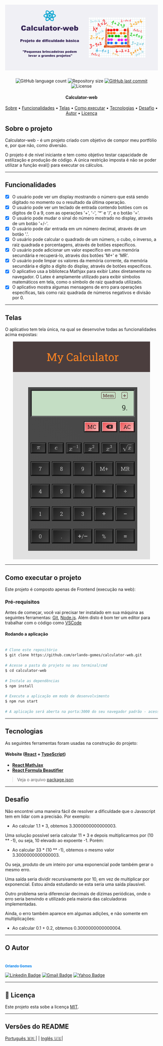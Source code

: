 <h1 align="center">
    <img alt="Calculator" title="#Calculator" src="./readmeassets/banner.png" />
</h1>

<p align="center">
  <img alt="GitHub language count" src="https://img.shields.io/github/languages/count/orlando-gomes/calculator-web?color=%2304D361">

  <img alt="Repository size" src="https://img.shields.io/github/repo-size/orlando-gomes/calculator-web">

  <a href="https://github.com/orlando-gomes/calculator-web/commits/master">
    <img alt="GitHub last commit" src="https://img.shields.io/github/last-commit/orlando-gomes/calculator-web">
  </a>

   <img alt="License" src="https://img.shields.io/badge/license-MIT-brightgreen">
</p>

<h4 align="center">
	Calculator-web
</h4>

<p align="center">
 <a href="#-sobre-o-projeto">Sobre</a> •
 <a href="#-funcionalidades">Funcionalidades</a> •
 <a href="#-telas">Telas</a> •
 <a href="#-como-executar-o-projeto">Como executar</a> •
 <a href="#-tecnologias">Tecnologias</a> •
 <a href="#-desafio">Desafio</a> •
 <a href="#-autor">Autor</a> •
 <a href="#user-content--licença">Licença</a>
</p>


## Sobre o projeto

Calculator-web - é um projeto criado com objetivo de compor meu portfólio e, por que não, como diversão.

O projeto é de nível iniciante e tem como objetivo testar capacidade de estilização e produção de código. A única restrição imposta é não se poder utilizar a função eval() para executar os cálculos.

---

## Funcionalidades
- [X] O usuário pode ver um display mostrando o número que está sendo digitado no momento ou o resultado da última operação.
- [X] O usuário pode ver um teclado de entrada contendo botões com os dígitos de 0 a 9, com as operações '+', '-', '*' e '/', e o botão '='.
- [X] O usuário pode mudar o sinal do número mostrado no display, através de um botão '+/-'.
- [X] O usuário pode dar entrada em um número decimal, através de um botão '.'.
- [X] O usuário pode calcular o quadrado de um número, o cubo, o inverso, a raiz quadrada e porcentagens, através de botões específicos.
- [X] O usuário pode adicionar um valor específico em uma memória secundária e recuperá-lo, através dos botões 'M+' e 'MR'.
- [X] O usuário pode limpar os valores da memória corrente, da memória secundária e dígito a dígito do display, através de botões específicos.
- [X] O aplicativo usa a biblioteca Mathjax para exibir Latex diretamente no navegador. O Latex é amplamente utilizado para exibir símbolos matemáticos em tela, como o símbolo de raiz quadrada utilizado.
- [X] O aplicativo mostra algumas mensagens de erro para operações específicas, tais como raiz quadrada de números negativos e divisão por 0.

---

## Telas

O aplicativo tem tela única, na qual se desenvolve todas as funcionalidades acima expostas:
<p align="center">
  <img alt="Made by Orlando" src="./readmeassets/captura.png">
</p>


---

## Como executar o projeto

Este projeto é composto apenas de Frontend (execução na web):

### Pré-requisitos

Antes de começar, você vai precisar ter instalado em sua máquina as seguintes ferramentas:
[Git](https://git-scm.com), [Node.js](https://nodejs.org/en/).
Além disto é bom ter um editor para trabalhar com o código como [VSCode](https://code.visualstudio.com/)

#### Rodando a aplicação

```bash

# Clone este repositório
$ git clone https://github.com/orlando-gomes/calculator-web.git

# Acesse a pasta do projeto no seu terminal/cmd
$ cd calculator-web

# Instale as dependências
$ npm install

# Execute a aplicação em modo de desenvolvimento
$ npm run start

# A aplicação será aberta na porta:3000 do seu navegador padrão - acesse http://localhost:3000

```

---

## Tecnologias

As seguintes ferramentas foram usadas na construção do projeto:

#### **Website**  ([React](https://reactjs.org/)  +  [TypeScript](https://www.typescriptlang.org/))

-   **[React MathJax](https://github.com/wko27/react-mathjax)**
-   **[React Formula Beautifier](https://www.npmjs.com/package/react-formula-beautifier)**

> Veja o arquivo  [package.json](https://github.com/orlando-gomes/calculator-web/blob/master/package.json)

---

## Desafio

Não encontrei uma maneira fácil de resolver a dificuldade que o Javascript tem em lidar com a precisão. Por exemplo:
-  Ao calcular 1.1 * 3, obtemos 3.3000000000000003.

Uma solução possível seria calcular 11 * 3 e depois multiplicarmos por (10 ** -1), ou seja, 10 elevado ao expoente -1. Porém:
-  Ao calcular 33 * (10 ** -1), obtemos o mesmo valor 3.3000000000000003.

Ou seja, produto de um inteiro por uma exponencial pode também gerar o mesmo erro.

Uma saída seria dividir recursivamente por 10, em vez de multiplicar por exponencial. Estou ainda estudando se esta seria uma saída plausível.

Outro problema seria diferenciar decimais de dízimas periódicas, onde o erro seria benvindo e utilizado pela maioria das calculadoras implementadas.

Ainda, o erro também aparece em algumas adições, e não somente em multiplicações:
-  Ao calcular 0.1 + 0.2, obtemos 0.3000000000000004.

---

## O Autor

 <img style="border-radius: 50%;" src="https://avatars2.githubusercontent.com/u/55079964?v=4" width="100px;" alt=""/>
 <br />
 <sub><b style="color: #0480ED;">Orlando Gomes</b></sub>
 <br />

[![Linkedin Badge](https://img.shields.io/badge/-Orlando-blue?style=flat-square&logo=Linkedin&logoColor=white&link=https://www.linkedin.com/in/orlando-gomes-da-costa-a65a5384/)](https://www.linkedin.com/in/orlando-gomes-da-costa-a65a5384/)
[![Gmail Badge](https://img.shields.io/badge/-orlandosjm@gmail.com-c14438?style=flat-square&logo=Gmail&logoColor=white&link=mailto:orlandosjm@gmail.com)](mailto:orlandosjm@gmail.com)
[![Yahoo Badge](https://img.shields.io/badge/-orlandosjm@yahoo.com.br-6001D2?style=flat-square&logo=Yahoo!&logoColor=white&link=mailto:orlandosjm@yahoo.com.br)](mailto:orlandosjm@yahoo.com.br)

---

## 📝 Licença

Este projeto esta sobe a licença [MIT](./LICENSE).

---

##  Versões do README

[Português 🇧🇷 ](./README.md)  | |  [Inglês 🇺🇸](./README-en.md)|
